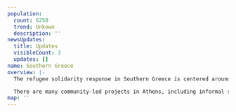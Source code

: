 ```yaml
---
population:
  count: 6250
  trend: Unkown
  description: ''
newsUpdates:
  title: Updates
  visibleCount: 3
  updates: []
name: Southern Greece
overview: |-
  The refugee solidarity response in Southern Greece is centered around Athens, which is most commonly where people are moved to from the Aegean Islands after their asylum applications have been processed. Some people seek permanent residence in Athens while others only stay until arrangements are made for resettlement elsewhere in Europe.  It is common for refugees to live on the streets for periods of time, especially in the summer.

  There are many community-led projects in Athens, including informal schools, free shops, street food / services, social centers, and squats.  However, warehousing is very expensive in the city so most larger hubs are located at the edges or in nearby towns.  Refugee camps are located in smaller towns surrounding the city.
map: ''
---
```

